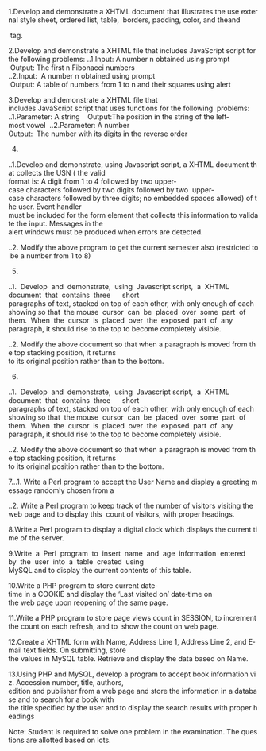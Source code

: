 1.Develop and demonstrate a XHTML document that illustrates the use external style sheet, ordered list, table, 
borders, padding, color, and the<span>and<Div> tag. 

2.Develop and demonstrate a XHTML file that includes JavaScript script for the following problems:
..1.Input: A number n obtained using prompt 
 Output: The first n Fibonacci numbers 
..2.Input:  A number n obtained using prompt 
 Output: A table of numbers from 1 to n and their squares using alert 

3.Develop and demonstrate a XHTML file that includes JavaScript script that uses functions for the following 
problems: 
..1.Parameter: A string 
  Output:The position in the string of the left‐most vowel 
..2.Parameter: A number 
Output:  The number with its digits in the reverse order

4.
..1.Develop and demonstrate, using Javascript script, a XHTML document that collects the USN ( the valid 
format is: A digit from 1 to 4 followed by two upper‐case characters followed by two digits followed by two 
upper‐case characters followed by three digits; no embedded spaces allowed) of the user. Event handler 
must be included for the form element that collects this information to validate the input. Messages in the 
alert windows must be produced when errors are detected.
 
..2. Modify the above program to get the current semester also (restricted to be a number from 1 to 8) 

5.
..1.  Develop  and  demonstrate,  using  Javascript script,  a  XHTML  document  that  contains  three      short  
paragraphs of text, stacked on top of each other, with only enough of each showing so that  the mouse 
cursor  can  be  placed  over  some  part  of   them.  When  the  cursor  is  placed  over  the  exposed  part  of  any 
paragraph, it should rise to the top to become completely visible. 

..2. Modify the above document so that when a paragraph is moved from the top stacking position, it returns 
to its original position rather than to the bottom.

6.
..1.  Develop  and  demonstrate,  using  Javascript script,  a  XHTML  document  that  contains  three      short  
paragraphs of text, stacked on top of each other, with only enough of each showing so that  the mouse 
cursor  can  be  placed  over  some  part  of   them.  When  the  cursor  is  placed  over  the  exposed  part  of  any 
paragraph, it should rise to the top to become completely visible. 

..2. Modify the above document so that when a paragraph is moved from the top stacking position, it returns 
to its original position rather than to the bottom.

7...1. Write a Perl program to accept the User Name and display a greeting message randomly chosen from a 


..2. Write a Perl program to keep track of the number of visitors visiting the web page and to display this 
count of visitors, with proper headings. 

8.Write a Perl program to display a digital clock which displays the current time of the server. 

9.Write  a  Perl  program  to  insert  name  and  age  information  entered  by  the  user  into  a  table  created  using  MySQL and to display the current contents of this table. 

10.Write a PHP program to store current date‐time in a COOKIE and display the ‘Last visited on’ date‐time on 
the web page upon reopening of the same page. 

11.Write a PHP program to store page views count in SESSION, to increment the count on each refresh, and to 
show the count on web page. 

12.Create a XHTML form with Name, Address Line 1, Address Line 2, and E‐mail text fields. On submitting, store 
the values in MySQL table. Retrieve and display the data based on Name. 

13.Using PHP and MySQL, develop a program to accept book information viz. Accession number, title, authors, 
edition and publisher from a web page and store the information in a database and to search for a book with 
the title specified by the user and to display the search results with proper headings 

Note: Student is required to solve one problem in the examination. The questions are allotted based on lots. 
	
